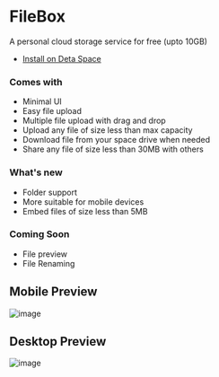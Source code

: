 # FileBox
A personal cloud storage service for free (upto 10GB)

- [Install on Deta Space](https://alpha.deta.space/discovery/@gyrooo/filebox)

### Comes with

- Minimal UI
- Easy file upload
- Multiple file upload with drag and drop
- Upload any file of size less than max capacity
- Download file from your space drive when needed
- Share any file of size less than 30MB with others

### What's new
- Folder support
- More suitable for mobile devices
- Embed files of size less than 5MB 

### Coming Soon
- File preview
- File Renaming

## Mobile Preview
![image](https://user-images.githubusercontent.com/53375272/204375192-36dfb307-2f7f-44fd-b463-279f765b5fba.png)

## Desktop Preview
![image](https://user-images.githubusercontent.com/53375272/204374655-4dd8743f-63a1-4c8a-8b0d-176020271c0c.png)

